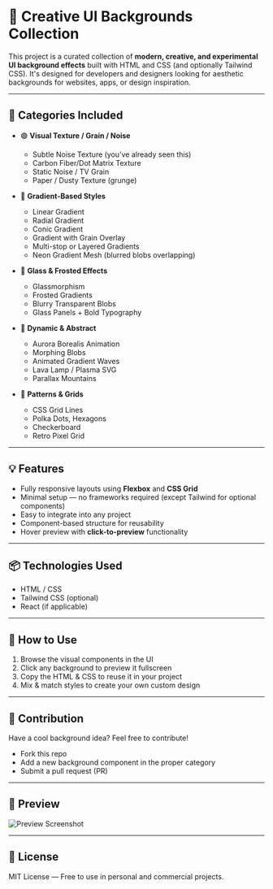 # 🎨 Creative UI Backgrounds Collection

This project is a curated collection of **modern, creative, and experimental UI background effects** built with HTML and CSS (and optionally Tailwind CSS). It's designed for developers and designers looking for aesthetic backgrounds for websites, apps, or design inspiration.

---

## 📁 Categories Included

- 🟣 **Visual Texture / Grain / Noise**

  - Subtle Noise Texture (you’ve already seen this)
  - Carbon Fiber/Dot Matrix Texture
  - Static Noise / TV Grain
  - Paper / Dusty Texture (grunge)

- 🌈 **Gradient-Based Styles**

  - Linear Gradient
  - Radial Gradient
  - Conic Gradient
  - Gradient with Grain Overlay
  - Multi-stop or Layered Gradients
  - Neon Gradient Mesh (blurred blobs overlapping)

- 🧊 **Glass & Frosted Effects**

  - Glassmorphism
  - Frosted Gradients
  - Blurry Transparent Blobs
  - Glass Panels + Bold Typography

- 🪩 **Dynamic & Abstract**

  - Aurora Borealis Animation
  - Morphing Blobs
  - Animated Gradient Waves
  - Lava Lamp / Plasma SVG
  - Parallax Mountains

- 🔳 **Patterns & Grids**

  - CSS Grid Lines
  - Polka Dots, Hexagons
  - Checkerboard
  - Retro Pixel Grid

---

## 💡 Features

- Fully responsive layouts using **Flexbox** and **CSS Grid**
- Minimal setup — no frameworks required (except Tailwind for optional components)
- Easy to integrate into any project
- Component-based structure for reusability
- Hover preview with **click-to-preview** functionality

---

## 📦 Technologies Used

- HTML / CSS
- Tailwind CSS (optional)
- React (if applicable)

---

## 🚀 How to Use

1. Browse the visual components in the UI
2. Click any background to preview it fullscreen
3. Copy the HTML & CSS to reuse it in your project
4. Mix & match styles to create your own custom design

---

## 📝 Contribution

Have a cool background idea? Feel free to contribute!

- Fork this repo
- Add a new background component in the proper category
- Submit a pull request (PR)

---

## 📸 Preview

![Preview Screenshot](./screenshot.png)

---

## 📄 License

MIT License — Free to use in personal and commercial projects.
